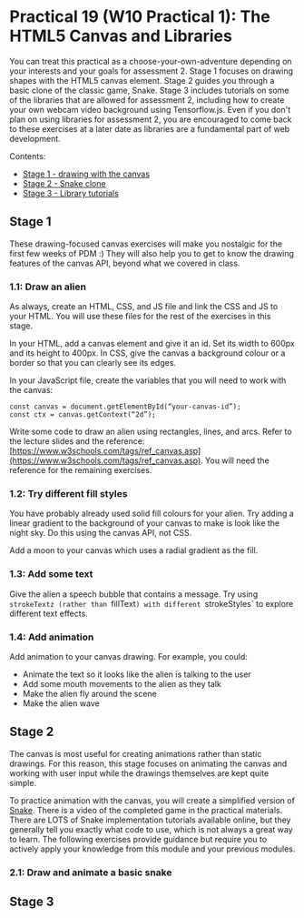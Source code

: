 # Practical 19 (W10 Practical 1): The HTML5 Canvas and Libraries
You can treat this practical as a choose-your-own-adventure depending on your interests and your goals for assessment 2. Stage 1 focuses on drawing shapes with the HTML5 canvas element. Stage 2 guides you through a basic clone of the classic game, Snake. Stage 3 includes tutorials on some of the libraries that are allowed for assessment 2, including how to create your own webcam video background using Tensorflow.js. Even if you don't plan on using libraries for assessment 2, you are encouraged to come back to these exercises at a later date as libraries are a fundamental part of web development.

Contents:
- [Stage 1 - drawing with the canvas](#stage-1)
- [Stage 2 - Snake clone](#stage-2)
- [Stage 3 - Library tutorials](#stage-3)

## Stage 1
These drawing-focused canvas exercises will make you nostalgic for the first few weeks of PDM :) They will also help you to get to know the drawing features of the canvas API, beyond what we covered in class.

### 1.1: Draw an alien
As always, create an HTML, CSS, and JS file and link the CSS and JS to your HTML. You will use these files for the rest of the exercises in this stage.

In your HTML, add a canvas element and give it an id. Set its width to 600px and its height to 400px. In CSS, give the canvas a background colour or a border so that you can clearly see its edges. 

In your JavaScript file, create the variables that you will need to work with the canvas:

```
const canvas = document.getElementById(“your-canvas-id”);
const ctx = canvas.getContext(“2d”);
```
Write some code to draw an alien using rectangles, lines, and arcs. Refer to the lecture slides and the reference: [https://www.w3schools.com/tags/ref_canvas.asp](https://www.w3schools.com/tags/ref_canvas.asp). You will need the reference for the remaining exercises.

### 1.2: Try different fill styles
You have probably already used solid fill colours for your alien. Try adding a linear gradient to the background of your canvas to make is look like the night sky. Do this using the canvas API, not CSS.

Add a moon to your canvas which uses a radial gradient as the fill.

### 1.3: Add some text
Give the alien a speech bubble that contains a message. Try using `strokeTextz (rather than `fillText`) with different `strokeStyles` to explore different text effects.

### 1.4: Add animation
Add animation to your canvas drawing. For example, you could:
- Animate the text so it looks like the alien is talking to the user
- Add some mouth movements to the alien as they talk
- Make the alien fly around the scene
- Make the alien wave

## Stage 2
The canvas is most useful for creating animations rather than static drawings. For this reason, this stage focuses on animating the canvas and working with user input while the drawings themselves are kept quite simple. 

To practice animation with the canvas, you will create a simplified version of [Snake](https://www.mathsisfun.com/games/snake.html). There is a video of the completed game in the practical materials. There are LOTS of Snake implementation tutorials available online, but they generally tell you exactly what code to use, which is not always a great way to learn. The following exercises provide guidance but require you to actively apply your knowledge from this module and your previous modules.

### 2.1: Draw and animate a basic snake

## Stage 3
